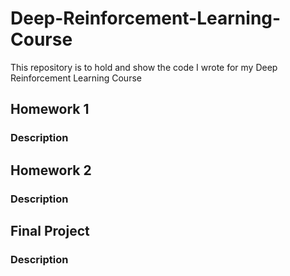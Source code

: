 # Deep-Reinforcement-Learning-Course
This repository is to hold and show the code I wrote for my Deep Reinforcement Learning Course

## Homework 1
### Description

## Homework 2
### Description

## Final Project
### Description
